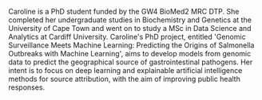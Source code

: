 Caroline is a PhD student funded by the GW4 BioMed2 MRC DTP. She completed her undergraduate studies in Biochemistry and Genetics at the University of Cape Town and went on to study a MSc in Data Science and Analytics at Cardiff University. Caroline's PhD project, entitled 'Genomic Surveillance Meets Machine Learning: Predicting the Origins of Salmonella Outbreaks with Machine Learning', aims to develop models from genomic data to predict the geographical source of gastrointestinal pathogens. Her intent is to focus on deep learning and explainable artificial intelligence methods for source attribution, with the aim of improving public health responses.
